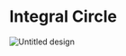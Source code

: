 # Integral Circle



![Untitled design](https://github.com/user-attachments/assets/359e53bc-2c62-46ab-91e5-4e3a699cedb5)

